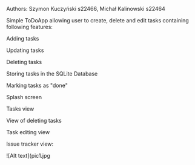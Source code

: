 Authors: Szymon Kuczyński s22466, Michał Kalinowski s22464

Simple ToDoApp allowing user to create, delete and edit tasks containing following features:

Adding tasks

Updating tasks

Deleting tasks

Storing tasks in the SQLite Database

Marking tasks as "done"

Splash screen

Tasks view

View of deleting tasks

Task editing view

Issue tracker view: 

![Alt text](pic1.jpg
